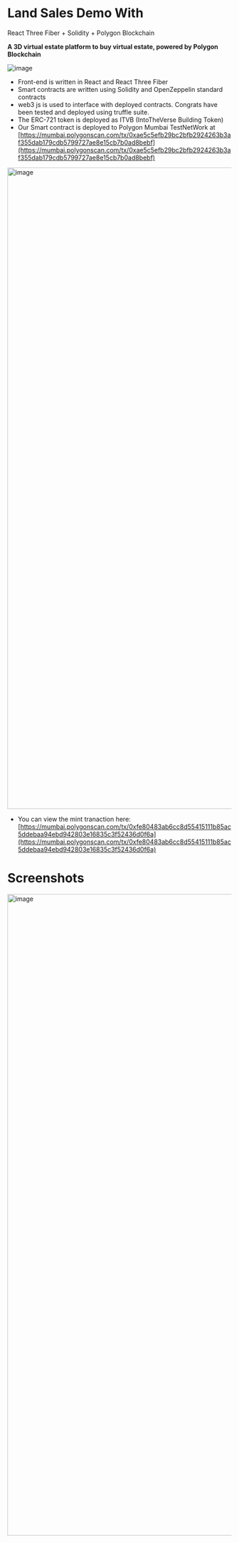 # Land Sales Demo With 
React Three Fiber + Solidity + Polygon Blockchain

**A 3D virtual estate platform to buy virtual estate, powered by Polygon Blockchain**

![image](https://user-images.githubusercontent.com/43913734/174479791-098527e6-9832-47ec-be3d-fc1a6dc5cb36.png)

- Front-end is written in React and React Three Fiber
- Smart contracts are written using Solidity and OpenZeppelin standard contracts
- web3 js is used to interface with deployed contracts. Congrats have been tested and deployed using truffle suite.
- The ERC-721 token is deployed as ITVB (IntoTheVerse Building Token)
- Our Smart contract is deployed to Polygon Mumbai TestNetWork at [https://mumbai.polygonscan.com/tx/0xae5c5efb29bc2bfb2924263b3af355dab179cdb5799727ae8e15cb7b0ad8bebf](https://mumbai.polygonscan.com/tx/0xae5c5efb29bc2bfb2924263b3af355dab179cdb5799727ae8e15cb7b0ad8bebf)

<img width="1440" alt="image" src="https://user-images.githubusercontent.com/43913734/174480961-ab1e3c14-67f1-44de-93fe-284268485a62.png">


  
- You can view the mint tranaction here: [https://mumbai.polygonscan.com/tx/0xfe80483ab6cc8d55415111b85ac5ddebaa94ebd942803e16835c3f52436d0f6a](https://mumbai.polygonscan.com/tx/0xfe80483ab6cc8d55415111b85ac5ddebaa94ebd942803e16835c3f52436d0f6a)

# Screenshots 
<img width="1440" alt="image" src="https://user-images.githubusercontent.com/43913734/174480729-36a6cc06-10ab-45b8-b471-ee7f5ebf37b2.png">

